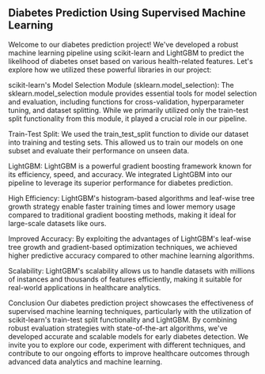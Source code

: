 Diabetes Prediction Using Supervised Machine Learning 
------------------------------------------------------
Welcome to our diabetes prediction project! We've developed a robust machine learning pipeline using scikit-learn and LightGBM to predict the likelihood of diabetes onset based on various health-related features. Let's explore how we utilized these powerful libraries in our project:

scikit-learn's Model Selection Module (sklearn.model_selection):
The sklearn.model_selection module provides essential tools for model selection and evaluation, including functions for cross-validation, hyperparameter tuning, and dataset splitting. While we primarily utilized only the train-test split functionality from this module, it played a crucial role in our pipeline.

Train-Test Split: We used the train_test_split function to divide our dataset into training and testing sets. This allowed us to train our models on one subset and evaluate their performance on unseen data.

LightGBM:
LightGBM is a powerful gradient boosting framework known for its efficiency, speed, and accuracy. We integrated LightGBM into our pipeline to leverage its superior performance for diabetes prediction.

High Efficiency: LightGBM's histogram-based algorithms and leaf-wise tree growth strategy enable faster training times and lower memory usage compared to traditional gradient boosting methods, making it ideal for large-scale datasets like ours.

Improved Accuracy: By exploiting the advantages of LightGBM's leaf-wise tree growth and gradient-based optimization techniques, we achieved higher predictive accuracy compared to other machine learning algorithms.

Scalability: LightGBM's scalability allows us to handle datasets with millions of instances and thousands of features efficiently, making it suitable for real-world applications in healthcare analytics.

Conclusion
Our diabetes prediction project showcases the effectiveness of supervised machine learning techniques, particularly with the utilization of scikit-learn's train-test split functionality and LightGBM. By combining robust evaluation strategies with state-of-the-art algorithms, we've developed accurate and scalable models for early diabetes detection. We invite you to explore our code, experiment with different techniques, and contribute to our ongoing efforts to improve healthcare outcomes through advanced data analytics and machine learning.

